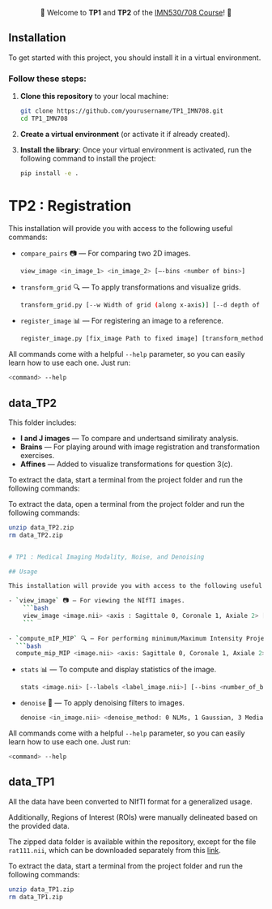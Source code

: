 <div align="center">

🌈 Welcome to **TP1** and **TP2** of the [IMN530/708 Course](https://scil.usherbrooke.ca/courses/imn530/)! 🌈

</div>

## Installation

To get started with this project, you should install it in a virtual environment.

### Follow these steps:

1. **Clone this repository** to your local machine:
    ```bash
    git clone https://github.com/yourusername/TP1_IMN708.git
    cd TP1_IMN708
    ```

2. **Create a virtual environment** (or activate it if already created).

3. **Install the library**:
    Once your virtual environment is activated, run the following command to install the project:
    ```bash
    pip install -e .
    ```

# TP2 : Registration

This installation will provide you with access to the following useful commands:

- `compare_pairs` 📷 — For comparing two 2D images.
    ```bash
    view_image <in_image_1> <in_image_2> [—-bins <number of bins>]
    ```
    
- `transform_grid` 🔍 — To apply transformations and visualize grids.
  ```bash 
  transform_grid.py [--w Width of grid (along x-axis)] [--d depth of grid (along y-axis)] [--h height of grid (along z-axis)] [--x initial x-axis position] [--y initial y-axis position] [--z initial z-axis position] [--p translation distance in x-axis] [--q translation distance in y-axis] [--r translation distance in y_axis] [--theta rotation angle in degree along the x-axis] [--omega rotation angle along the y_axis] [--phi rotation angle along the z_axis] [--s scaling factor] [--affine Path to affine transformation matrix file]
   ```
  
- `register_image` 📊 — For registering an image to a reference.
    ```bash 
    register_image.py [fix_image Path to fixed image] [transform_method Transformation method: 0=Translation, 1=Rotation, 2=Rigid, 3=Translation-based registration, 4=Rotation-based registration, 5=Rigid registration] [--mov_image Path to moving image] [--p Translation distance along x-axis] [--q Translation distance along y-axis] [--theta Rotation angle in degrees] [--out_dir Directory to save transformed image] [--eta_t Learning rate for translation] [--eta_r Learning rate for rotation] [--n_iter Maximum number of iterations for stopping] [--conv_thresh SSD convergence threshold] [--max_std Maximum standard deviation for SSD] [--n_last Number of last iterations for SSD stability] [--res_level Resolution hierarchy level] [--gauss_sigma Sigma for Gaussian image denoising in multi-resolution method] [--grad_optimizer Gradient descent optimizer for rigid registration: 0=Regular, 1=Momentum-based] [--momentum Momentum factor]
    ```

All commands come with a helpful `--help` parameter, so you can easily learn how to use each one. Just run:

```bash
<command> --help
```
## data_TP2

This folder includes:

- **I and J images** — To compare and undertsand similiraty analysis.
- **Brains**  — For playing around with image registration and transformation exercises.
- **Affines**  — Added to visualize transformations for question 3(c).

To extract the data, start a terminal from the project folder and run the following commands:

To extract the data, open a terminal from the project folder and run the following commands:

```bash
unzip data_TP2.zip
rm data_TP2.zip


# TP1 : Medical Imaging Modality, Noise, and Denoising

## Usage

This installation will provide you with access to the following useful commands:

- `view_image` 📷 — For viewing the NIfTI images.
    ```bash
    view_image <image.nii> <axis : Sagittale 0, Coronale 1, Axiale 2> [—-title <Title of the image>]
    ```
    
- `compute_mIP_MIP` 🔍 — For performing minimum/Maximum Intensity Projection.
  ```bash 
  compute_mip_MIP <image.nii> <axis: Sagittale 0, Coronale 1, Axiale 2> [--minmax <projection: min_intensity 0, max_intensity 1>] [--start <starting_slice_index>] [--end <ending_slice_index>]
   ```
  
- `stats` 📊 — To compute and display statistics of the image.
    ```bash 
    stats <image.nii> [--labels <label_image.nii>] [--bins <number_of_bins>] [--min_range <min_value>] [--max_range <max_value>]
    ```
    
- `denoise` 🧹 — To apply denoising filters to images.
    ```bash
   denoise <in_image.nii> <denoise_method: 0 NLMs, 1 Gaussian, 3 Median, 4 Bilateral, 5 Anisotropic Diffusion> [--output_dir <directory>] [--axe <axis to visualize denoised image : Sagittale 0, Coronale 1, Axiale 2>] [--sigma <value>] [--patch_size <size>] [--patch_distance <distance>] [--h <value>] [--sigma_color <value>] [--sigma_spatial <value>] [--n <value>] [--kappa <value>] [--gamma <value>] 
    ```
All commands come with a helpful `--help` parameter, so you can easily learn how to use each one. Just run:

```bash
<command> --help
```
    
## data_TP1

All the data have been converted to NIfTI format for a generalized usage. 

Additionally, Regions of Interest (ROIs) were manually delineated based on the provided data.

The zipped data folder is available within the repository, except for the file `rat111.nii`, which can be downloaded separately from this [link](https://usherbrooke-my.sharepoint.com/:u:/g/personal/nguc4116_usherbrooke_ca/EY_bqpQ-jGBOkGopPhykAiwBptfaZ8PevcJeYeg6sWPqEQ?xsdata=MDV8MDJ8WmluZWIuRWwuWWFtYW5pQFVTaGVyYnJvb2tlLmNhfDc3Mzg0MjA5YWEwNzRjNGIzODZhMDhkY2U2NjkwNzI3fDNhNWE4NzQ0NTkzNTQ1Zjk5NDIzYjMyYzNhNWRlMDgyfDB8MHw2Mzg2Mzg1ODY0ODg5NjE1Njl8VW5rbm93bnxUV0ZwYkdac2IzZDhleUpXSWpvaU1DNHdMakF3TURBaUxDSlFJam9pVjJsdU16SWlMQ0pCVGlJNklrMWhhV3dpTENKWFZDSTZNbjA9fDB8fHw%3d&sdata=ODlDSE5KNGVibDlsU3lBU0Jud0k2VEhVZ3R5YzJzdUU4SzJzYzJKbDNCZz0%3d).

To extract the data, start a terminal from the project folder and run the following commands:

```bash
unzip data_TP1.zip
rm data_TP1.zip
```
